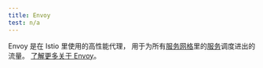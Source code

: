 ```yaml
---
title: Envoy
test: n/a
---
```


Envoy 是在 Istio 里使用的高性能代理，
用于为所有[服务网格](/zh/docs/reference/glossary/#service-mesh)里的[服务](/zh/docs/reference/glossary/#service)调度进出的流量。
[了解更多关于 Envoy](https://www.envoyproxy.io/)。
